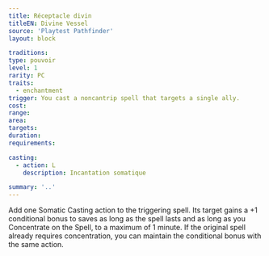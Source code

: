```yaml
---
title: Réceptacle divin
titleEN: Divine Vessel
source: 'Playtest Pathfinder'
layout: block

traditions:
type: pouvoir
level: 1
rarity: PC
traits:
  - enchantment
trigger: You cast a noncantrip spell that targets a single ally.
cost: 
range: 
area: 
targets: 
duration: 
requirements: 

casting:
  - action: L
    description: Incantation somatique

summary: '..'
---
```

Add one Somatic Casting action to the triggering spell. Its target gains a +1 conditional bonus to saves as long as the spell lasts and as long as you Concentrate on the Spell, to a maximum of 1 minute. If the original spell already requires concentration, you can maintain the conditional bonus with the same action.